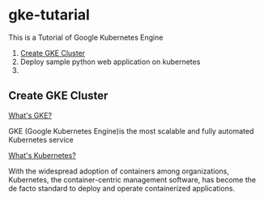 # gke-tutarial
This is a Tutorial of Google Kubernetes Engine

1. [Create GKE Cluster](https://github.com/khosino/gke-tutarial#create-gke-cluster)
2. Deploy sample python web application on kubernetes
3. 

## Create GKE Cluster

[What's GKE?](https://cloud.google.com/kubernetes-engine?hl=en)

GKE (Google Kubernetes Engine)is the most scalable and fully automated Kubernetes service

[What's Kubernetes?](https://cloud.google.com/learn/what-is-kubernetes)

With the widespread adoption of containers among organizations, Kubernetes, the container-centric management software, has become the de facto standard to deploy and operate containerized applications.

```

```
